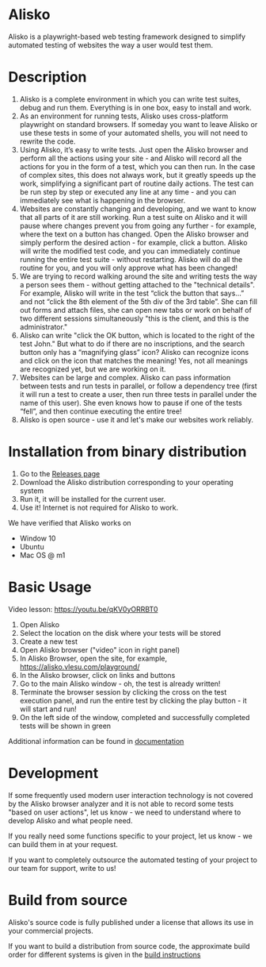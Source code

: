 # Alisko

Alisko is a playwright-based web testing framework designed to simplify automated testing of websites the way a user would test them.

# Description

1. Alisko is a complete environment in which you can write test suites, debug and run them. Everything is in one box, easy to install and work.
2. As an environment for running tests, Alisko uses cross-platform playwright on standard browsers. If someday you want to leave Alisko or use these tests in some of your automated shells, you will not need to rewrite the code.
3. Using Alisko, it’s easy to write tests. Just open the Alisko browser and perform all the actions using your site - and Alisko will record all the actions for you in the form of a test, which you can then run. In the case of complex sites, this does not always work, but it greatly speeds up the work, simplifying a significant part of routine daily actions. The test can be run step by step or executed any line at any time - and you can immediately see what is happening in the browser.
4. Websites are constantly changing and developing, and we want to know that all parts of it are still working. Run a test suite on Alisko and it will pause where changes prevent you from going any further - for example, where the text on a button has changed. Open the Alisko browser and simply perform the desired action - for example, click a button. Alisko will write the modified test code, and you can immediately continue running the entire test suite - without restarting. Alisko will do all the routine for you, and you will only approve what has been changed!
5. We are trying to record walking around the site and writing tests the way a person sees them - without getting attached to the "technical details". For example, Alisko will write in the test “click the button that says...” and not “click the 8th element of the 5th div of the 3rd table”. She can fill out forms and attach files, she can open new tabs or work on behalf of two different sessions simultaneously "this is the client, and this is the administrator."
6. Alisko can write "click the OK button, which is located to the right of the test John." But what to do if there are no inscriptions, and the search button only has a “magnifying glass” icon? Alisko can recognize icons and click on the icon that matches the meaning! Yes, not all meanings are recognized yet, but we are working on it.
7. Websites can be large and complex. Alisko can pass information between tests and run tests in parallel, or follow a dependency tree (first it will run a test to create a user, then run three tests in parallel under the name of this user). She even knows how to pause if one of the tests “fell”, and then continue executing the entire tree!
8. Alisko is open source - use it and let's make our websites work reliably.


# Installation from binary distribution

1. Go to the [Releases page](https://github.com/vlesu/alisko/releases)
2. Download the Alisko distribution corresponding to your operating system
3. Run it, it will be installed for the current user.
4. Use it! Internet is not required for Alisko to work.

We have verified that Alisko works on
- Window 10
- Ubuntu
- Mac OS @ m1

# Basic Usage

Video lesson: https://youtu.be/qKV0yORRBT0

1. Open Alisko
2. Select the location on the disk where your tests will be stored
3. Create a new test
4. Open Alisko browser ("video" icon in right panel)
5. In Alisko Browser, open the site, for example, https://alisko.vlesu.com/playground/
6. In the Alisko browser, click on links and buttons
7. Go to the main Alisko window - oh, the test is already written!
8. Terminate the browser session by clicking the cross on the test execution panel, and run the entire test by clicking the play button - it will start and run!
9. On the left side of the window, completed and successfully completed tests will be shown in green

Additional information can be found in [documentation](docs/docs.md) 

# Development

If some frequently used modern user interaction technology is not covered by the Alisko browser analyzer and it is not able to record some tests "based on user actions", let us know - we need to understand where to develop Alisko and what people need.

If you really need some functions specific to your project, let us know - we can build them in at your request.

If you want to completely outsource the automated testing of your project to our team for support, write to us!

# Build from source

Alisko's source code is fully published under a license that allows its use in your commercial projects.

If you want to build a distribution from source code, the approximate build order for different systems is given in the [build instructions](docs/build.md) 